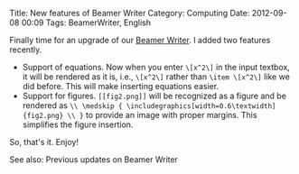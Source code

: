 Title: New features of Beamer Writer
Category: Computing
Date: 2012-09-08 00:09
Tags: BeamerWriter, English

Finally time for an upgrade of our [Beamer Writer](http://lab.grapeot.me/beamer/). I added two features recently.

 * Support of  equations. Now when you enter `\[x^2\]` in the input textbox, it will be rendered as it is, i.e.,  `\[x^2\]` rather than `\item \[x^2\]` like we did before. This will make inserting equations easier.
 * Support for figures. `[[fig2.png]]` will be recognized as a figure and be rendered as `\\ \medskip { \includegraphics[width=0.6\textwidth]{fig2.png} \\ }` to provide an image with proper margins. This simplifies the figure insertion.

So, that's it. Enjoy!

See also: Previous updates on Beamer Writer